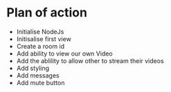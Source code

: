 # Plan of action

- Initialise NodeJs
- Initisalise first view
- Create a room id
- Add ability to view our own Video
- Add the ablility to allow other to stream their videos
- Add styling
- Add messages
- Add mute button